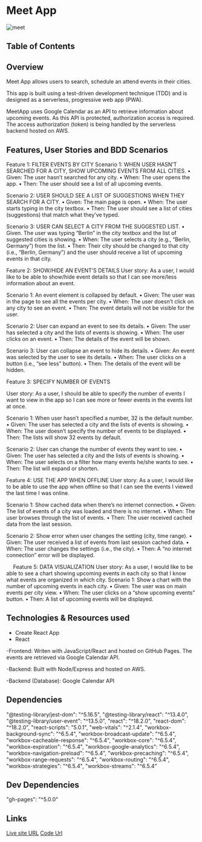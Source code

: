 # Meet App

![meet](https://i.imgur.com/gAunlPc.png) <br>

## Table of Contents

## Overview

Meet App allows users to search, schedule an attend events in their cities.

This app is built using a test-driven development technique (TDD) and is designed as a serverless, progressive web app (PWA). 

MeetApp uses Google Calendar as an API to retrieve information about upcoming events. As this API is protected, authorization access is required. The access authorization (token) is being handled by the serverless backend hosted on AWS.

## Features, User Stories and BDD Scenarios

Feature 1: FILTER EVENTS BY CITY
Scenario 1: WHEN USER HASN’T SEARCHED FOR A CITY, SHOW UPCOMING EVENTS FROM ALL CITIES.
•	Given: The user hasn’t searched for any city.
•	When: The user opens the app.
•	Then: The user should see a list of all upcoming events.

Scenario 2: USER SHOULD SEE A LIST OF SUGGESTIONS WHEN THEY SEARCH FOR A CITY.
•	Given: The main page is open.
•	When: The user starts typing in the city textbox.
•	Then: The user should see a list of cities (suggestions) that match what they’ve typed.

Scenario 3: USER CAN SELECT A CITY FROM THE SUGGESTED LIST.
•	Given. The user was typing “Berlin” in the city textbox and the list of suggested cities is showing.
•	When: The user selects a city (e.g., “Berlin, Germany”) from the list.
•	Then: Their city should be changed to that city (i.e., “Berlin, Germany”) and the user should receive a list of upcoming events in that city.


Feature 2: SHOW/HIDE AN EVENT’S DETAILS
User story: As a user, I would like to be able to show/hide event details so that I can see more/less information about an event.

Scenario 1: An event element is collapsed by default.
•	Given: The user was in the page to see all the events per city.
•	When: The user doesn’t click on any city to see an event.
•	Then: The event details will not be visible for the user.

Scenario 2: User can expand an event to see its details.
•	Given: The user has selected a city and the lists of events is showing.
•	When: The user clicks on an event.
•	Then: The details of the event will be shown.

Scenario 3: User can collapse an event to hide its details.
•	Given: An event was selected by the user to see its details.
•	When: The user clicks on a button (i.e., “see less” button).
•	Then: The details of the event will be hidden.
 

Feature 3: SPECIFY NUMBER OF EVENTS

User story: As a user, I should be able to specify the number of events I want to view in the app so I can see more or fewer events in the events list at once.

Scenario 1: When user hasn’t specified a number, 32 is the default number.
•	Given: The user has selected a city and the lists of events is showing.
•	When: The user doesn’t specify the number of events to be displayed.
•	Then: The lists will show 32 events by default.

Scenario 2: User can change the number of events they want to see.
•	Given: The user has selected a city and the lists of events is showing.
•	When: The user selects on a filter how many events he/she wants to see.
•	Then: The list will expand or shorten.


Feature 4: USE THE APP WHEN OFFLINE
User story: As a user, I would like to be able to use the app when offline so that I can see the events I viewed the last time I was online.

Scenario 1: Show cached data when there’s no internet connection.
•	Given: The list of events of a city was loaded and there is no internet.
•	When: The user browses through the list of events.
•	Then: The user received cached data from the last session.

Scenario 2: Show error when user changes the setting (city, time range).
•	Given: The user received a list of events from last session cached data.
•	When: The user changes the settings (i.e., the city).
•	Then: A “no internet connection” error will be displayed.

 
Feature 5: DATA VISUALIZATION
User story: As a user, I would like to be able to see a chart showing upcoming events in each city so that I know what events are organized in which city.
Scenario 1: Show a chart with the number of upcoming events in each city.
•	Given: The user was on main events per city view.
•	When: The user clicks on a “show upcoming events” button.
•	Then: A list of upcoming events will be displayed.


## Technologies & Resources used

- Create React App
- React


-Frontend:
Writen with JavaScript/React and hosted on GitHub Pages. The events are retrieved via Google Calendar API.

-Backend:
Built with Node/Express and hosted on AWS.

-Backend (Database):
Google Calendar API

## Dependencies
"@testing-library/jest-dom": "^5.16.5",
"@testing-library/react": "^13.4.0",
"@testing-library/user-event": "^13.5.0",
"react": "^18.2.0",
"react-dom": "^18.2.0",
"react-scripts": "5.0.1",
"web-vitals": "^2.1.4",
"workbox-background-sync": "^6.5.4",
"workbox-broadcast-update": "^6.5.4",
"workbox-cacheable-response": "^6.5.4",
"workbox-core": "^6.5.4",
"workbox-expiration": "^6.5.4",
"workbox-google-analytics": "^6.5.4",
"workbox-navigation-preload": "^6.5.4",
"workbox-precaching": "^6.5.4",
"workbox-range-requests": "^6.5.4",
"workbox-routing": "^6.5.4",
"workbox-strategies": "^6.5.4",
"workbox-streams": "^6.5.4"

## Dev Dependencies
"gh-pages": "^5.0.0"


## Links
[Live site URL](https://gabcb.github.io/meet/)
[Code Url](https://github.com/GabCB/meet)

